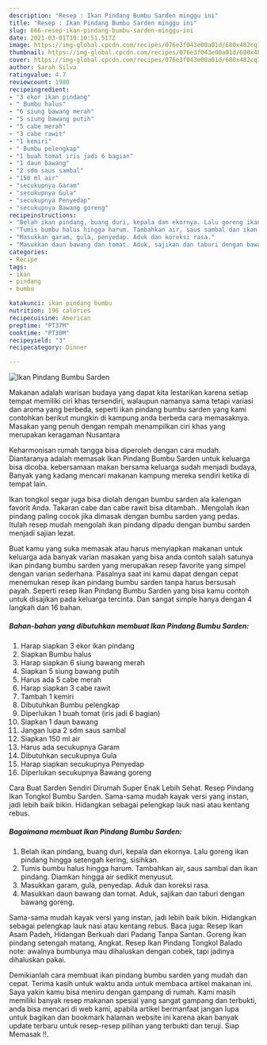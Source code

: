 ```yaml
---
description: "Resep : Ikan Pindang Bumbu Sarden minggu ini"
title: "Resep : Ikan Pindang Bumbu Sarden minggu ini"
slug: 666-resep-ikan-pindang-bumbu-sarden-minggu-ini
date: 2021-03-01T10:10:51.517Z
image: https://img-global.cpcdn.com/recipes/076e3f043e00a01d/680x482cq70/ikan-pindang-bumbu-sarden-foto-resep-utama.jpg
thumbnail: https://img-global.cpcdn.com/recipes/076e3f043e00a01d/680x482cq70/ikan-pindang-bumbu-sarden-foto-resep-utama.jpg
cover: https://img-global.cpcdn.com/recipes/076e3f043e00a01d/680x482cq70/ikan-pindang-bumbu-sarden-foto-resep-utama.jpg
author: Sarah Silva
ratingvalue: 4.7
reviewcount: 1980
recipeingredient:
- "3 ekor ikan pindang"
- " Bumbu halus"
- "6 siung bawang merah"
- "5 siung bawang putih"
- "5 cabe merah"
- "3 cabe rawit"
- "1 kemiri"
- " Bumbu pelengkap"
- "1 buah tomat iris jadi 6 bagian"
- "1 daun bawang"
- "2 sdm saus sambal"
- "150 ml air"
- "secukupnya Garam"
- "secukupnya Gula"
- "secukupnya Penyedap"
- "secukupnya Bawang goreng"
recipeinstructions:
- "Belah ikan pindang, buang duri, kepala dan ekornya. Lalu goreng ikan pindang hingga setengah kering, sisihkan."
- "Tumis bumbu halus hingga harum. Tambahkan air, saus sambal dan ikan pindang. Diamkan hingga air sedikit menyusut."
- "Masukkan garam, gula, penyedap. Aduk dan koreksi rasa."
- "Masukkan daun bawang dan tomat. Aduk, sajikan dan taburi dengan bawang goreng."
categories:
- Recipe
tags:
- ikan
- pindang
- bumbu

katakunci: ikan pindang bumbu 
nutrition: 196 calories
recipecuisine: American
preptime: "PT37M"
cooktime: "PT30M"
recipeyield: "3"
recipecategory: Dinner

---
```



![Ikan Pindang Bumbu Sarden](https://img-global.cpcdn.com/recipes/076e3f043e00a01d/680x482cq70/ikan-pindang-bumbu-sarden-foto-resep-utama.jpg)

Makanan adalah warisan budaya yang dapat kita lestarikan karena setiap tempat memiliki ciri khas tersendiri, walaupun namanya sama tetapi variasi dan aroma yang berbeda, seperti ikan pindang bumbu sarden yang kami contohkan berikut mungkin di kampung anda berbeda cara memasaknya. Masakan yang penuh dengan rempah menampilkan ciri khas yang merupakan keragaman Nusantara

Keharmonisan rumah tangga bisa diperoleh dengan cara mudah. Diantaranya adalah memasak Ikan Pindang Bumbu Sarden untuk keluarga bisa dicoba. kebersamaan makan bersama keluarga sudah menjadi budaya, Banyak yang kadang mencari makanan kampung mereka sendiri ketika di tempat lain.

Ikan tongkol segar juga bisa diolah dengan bumbu sarden ala kalengan favorit Anda. Takaran cabe dan cabe rawit bisa ditambah.. Mengolah ikan pindang paling cocok jika dimasak dengan bumbu sarden yang pedas. Itulah resep mudah mengolah ikan pindang dipadu dengan bumbu sarden menjadi sajian lezat.

Buat kamu yang suka memasak atau harus menyiapkan makanan untuk keluarga ada banyak varian masakan yang bisa anda contoh salah satunya ikan pindang bumbu sarden yang merupakan resep favorite yang simpel dengan varian sederhana. Pasalnya saat ini kamu dapat dengan cepat menemukan resep ikan pindang bumbu sarden tanpa harus bersusah payah.
Seperti resep Ikan Pindang Bumbu Sarden yang bisa kamu contoh untuk disajikan pada keluarga tercinta. Dan sangat simple hanya dengan 4 langkah dan 16 bahan.


<!--inarticleads1-->

##### Bahan-bahan yang dibutuhkan membuat Ikan Pindang Bumbu Sarden:

1. Harap siapkan 3 ekor ikan pindang
1. Siapkan  Bumbu halus
1. Harap siapkan 6 siung bawang merah
1. Siapkan 5 siung bawang putih
1. Harus ada 5 cabe merah
1. Harap siapkan 3 cabe rawit
1. Tambah 1 kemiri
1. Dibutuhkan  Bumbu pelengkap
1. Diperlukan 1 buah tomat (iris jadi 6 bagian)
1. Siapkan 1 daun bawang
1. Jangan lupa 2 sdm saus sambal
1. Siapkan 150 ml air
1. Harus ada secukupnya Garam
1. Dibutuhkan secukupnya Gula
1. Harap siapkan secukupnya Penyedap
1. Diperlukan secukupnya Bawang goreng


Cara Buat Sarden Sendiri Dirumah Super Enak Lebih Sehat. Resep Pindang Ikan Tongkol Bumbu Sarden. Sama-sama mudah kayak versi yang instan, jadi lebih baik bikin. Hidangkan sebagai pelengkap lauk nasi atau kentang rebus. 

<!--inarticleads2-->

##### Bagaimana membuat  Ikan Pindang Bumbu Sarden:

1. Belah ikan pindang, buang duri, kepala dan ekornya. Lalu goreng ikan pindang hingga setengah kering, sisihkan.
1. Tumis bumbu halus hingga harum. Tambahkan air, saus sambal dan ikan pindang. Diamkan hingga air sedikit menyusut.
1. Masukkan garam, gula, penyedap. Aduk dan koreksi rasa.
1. Masukkan daun bawang dan tomat. Aduk, sajikan dan taburi dengan bawang goreng.


Sama-sama mudah kayak versi yang instan, jadi lebih baik bikin. Hidangkan sebagai pelengkap lauk nasi atau kentang rebus. Baca juga: Resep Ikan Asam Padeh, Hidangan Berkuah dari Padang Tanpa Santan. Goreng ikan pindang setengah matang, Angkat. Resep Ikan Pindang Tongkol Balado note: awalnya bumbunya mau dihaluskan dengan cobek, tapi jadinya dihaluskan pakai. 

Demikianlah cara membuat ikan pindang bumbu sarden yang mudah dan cepat. Terima kasih untuk waktu anda untuk membaca artikel makanan ini. Saya yakin kamu bisa meniru dengan gampang di rumah. Kami masih memiliki banyak resep makanan spesial yang sangat gampang dan terbukti, anda bisa mencari di web kami, apabila artikel bermanfaat jangan lupa untuk bagikan dan bookmark halaman website ini karena akan banyak update terbaru untuk resep-resep pilihan yang terbukti dan teruji. Siap Memasak !!. 
